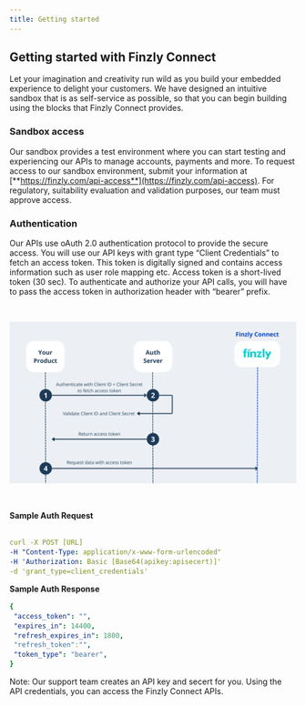 ```yaml
---
title: Getting started
---
```


## **Getting started with Finzly Connect**

Let your imagination and creativity run wild as you build your embedded experience to delight your customers. We have designed an intuitive sandbox that is as self-service as possible, so that you can begin building using the blocks that Finzly Connect provides.

### **Sandbox access**

Our sandbox provides a test environment where you can start testing and experiencing our APIs to manage accounts, payments and more. To request access to our sandbox environment, submit your information at [**https://finzly.com/api-access**](https://finzly.com/api-access). For regulatory, suitability evaluation and validation purposes, our team must approve access. 


### **Authentication**

Our APIs use oAuth 2.0 authentication protocol to provide the secure access. You will use our API keys with grant type “Client Credentials” to fetch an access token. This token is digitally signed and contains access information such as user role mapping etc. Access token is a short-lived token (30 sec). To authenticate and authorize your API calls, you will have to pass the access token in authorization header with “bearer” prefix.

<br>

![image info](./images/auth.png)

<br>

**Sample Auth Request**
```yaml Before 

curl -X POST [URL] 
-H "Content-Type: application/x-www-form-urlencoded" 
-H 'Authorization: Basic [Base64(apikey:apisecert)]' 
-d 'grant_type=client_credentials'

```

**Sample Auth Response**

```yaml Before 
{
 "access_token": "",
 "expires_in": 14400,
 "refresh_expires_in": 1800,
 "refresh_token":"",
 "token_type": "bearer",
}

```

Note: Our support team creates an API key and secert for you. Using the API credentials, you can access the Finzly Connect APIs.
